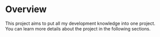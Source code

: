 # Overview

This project aims to put all my development knowledge into one project. 
You can learn more details about the project in the following sections.
